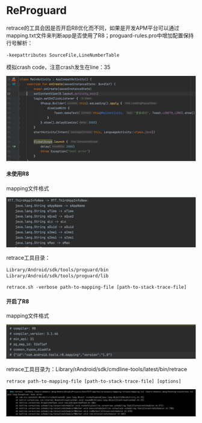 # ReProguard

retrace的工具会因是否开启R8优化而不同，如果是开发APM平台可以通过mapping.txt文件来判断app是否使用了R8；proguard-rules.pro中增加配置保持行号解析：

```
-keepattributes SourceFile,LineNumberTable
```

模拟crash code，注意crash发生在line：35

![](<../.gitbook/assets/image (263).png>)

#### 未使用R8

mapping文件格式

![disable r8](../.gitbook/assets/image.png)

retrace工具目录：

```
Library/Android/sdk/tools/proguard/bin
Library/Android/sdk/tools/proguard/lib
```

```
retrace.sh -verbose path-to-mapping-file [path-to-stack-trace-file]
```

#### 开启了R8

mapping文件格式

![R8](<../.gitbook/assets/image (216).png>)

retrace工具目录为：Library/rAndroid/sdk/cmdline-tools/latest/bin/retrace

```
retrace path-to-mapping-file [path-to-stack-trace-file] [options] 
```

![](<../.gitbook/assets/image (202).png>)
